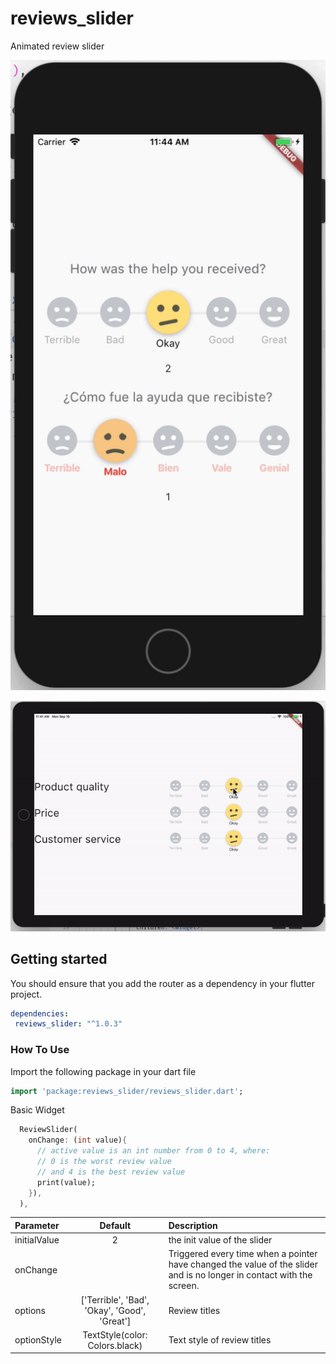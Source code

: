 # reviews_slider

Animated review slider

![mobile](example_mobile.gif)

![tablet](example_tablet.gif)

## Getting started

You should ensure that you add the router as a dependency in your flutter project.

```yaml
dependencies:
 reviews_slider: "^1.0.3"
```

### How To Use

Import the following package in your dart file

```dart
import 'package:reviews_slider/reviews_slider.dart';
```

Basic Widget

```dart
  ReviewSlider(
    onChange: (int value){
      // active value is an int number from 0 to 4, where:
      // 0 is the worst review value
      // and 4 is the best review value
      print(value);
    }),
  ),
```

 Parameter | Default | Description |
| :------------------------ | :--------------------------------------------------------------------: | :----------------- |
| initialValue | 2 | the init value of the slider
| onChange|  | Triggered every time when a pointer have changed the value of the slider and is no longer in contact with the screen.
| options| ['Terrible', 'Bad', 'Okay', 'Good', 'Great'] | Review titles
| optionStyle| TextStyle(color:  Colors.black) | Text style of review titles
